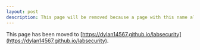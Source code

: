 ```yaml
---
layout: post
description: This page will be removed because a page with this name already exists
---
```


This page has been moved to [https://dylan14567.github.io/labsecurity](https://dylan14567.github.io/labsecurity).
